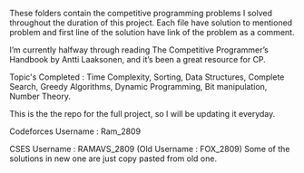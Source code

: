 These folders contain the competitive programming problems I solved throughout the duration of this project.
Each file have solution to mentioned problem and first line of the solution have link of the problem as a comment.

I’m currently halfway through reading The Competitive Programmer’s Handbook by Antti Laaksonen, and it’s been a great resource for CP.

Topic's Completed :
Time Complexity, 
Sorting, 
Data Structures, 
Complete Search, 
Greedy Algorithms, 
Dynamic Programming, 
Bit manipulation, 
Number Theory.

This is the the repo for the full project, so I will be updating it everyday.

Codeforces Username : Ram_2809

CSES Username : RAMAVS_2809 (Old Username : FOX_2809)
Some of the solutions in new one are just copy pasted from old one.
